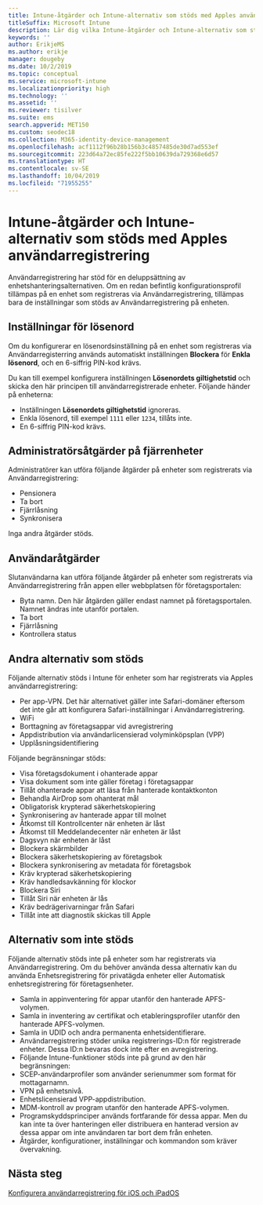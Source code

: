 ```yaml
---
title: Intune-åtgärder och Intune-alternativ som stöds med Apples användarregistrering
titleSuffix: Microsoft Intune
description: Lär dig vilka Intune-åtgärder och Intune-alternativ som stöds med Apples användarregistrering
keywords: ''
author: ErikjeMS
ms.author: erikje
manager: dougeby
ms.date: 10/2/2019
ms.topic: conceptual
ms.service: microsoft-intune
ms.localizationpriority: high
ms.technology: ''
ms.assetid: ''
ms.reviewer: tisilver
ms.suite: ems
search.appverid: MET150
ms.custom: seodec18
ms.collection: M365-identity-device-management
ms.openlocfilehash: acf1112f96b28b156b3c4857485de30d7ad553ef
ms.sourcegitcommit: 223d64a72ec85fe222f5bb10639da729368e6d57
ms.translationtype: HT
ms.contentlocale: sv-SE
ms.lasthandoff: 10/04/2019
ms.locfileid: "71955255"
---
```

# <a name="intune-actions-and-options-supported-with-apple-user-enrollment"></a>Intune-åtgärder och Intune-alternativ som stöds med Apples användarregistrering

Användarregistrering har stöd för en deluppsättning av enhetshanteringsalternativen. Om en redan befintlig konfigurationsprofil tillämpas på en enhet som registreras via Användarregistrering, tillämpas bara de inställningar som stöds av Användarregistrering på enheten.

## <a name="password-settings"></a>Inställningar för lösenord

Om du konfigurerar en lösenordsinställning på en enhet som registreras via Användarregisterring används automatiskt inställningen **Blockera** för **Enkla lösenord**, och en 6-siffrig PIN-kod krävs.

Du kan till exempel konfigurera inställningen **Lösenordets giltighetstid** och skicka den här principen till användarregistrerade enheter. Följande händer på enheterna:
- Inställningen **Lösenordets giltighetstid** ignoreras.
- Enkla lösenord, till exempel `1111` eller `1234`, tillåts inte.
- En 6-siffrig PIN-kod krävs.

## <a name="administrator-remote-device-actions-and-options"></a>Administratörsåtgärder på fjärrenheter
Administratörer kan utföra följande åtgärder på enheter som registrerats via Användarregistrering:
- Pensionera
- Ta bort
- Fjärrlåsning
- Synkronisera

Inga andra åtgärder stöds.

## <a name="end-user-actions"></a>Användaråtgärder
Slutanvändarna kan utföra följande åtgärder på enheter som registrerats via Användarregistrering från appen eller webbplatsen för företagsportalen:
- Byta namn. Den här åtgärden gäller endast namnet på företagsportalen. Namnet ändras inte utanför portalen.
- Ta bort
- Fjärrlåsning
- Kontrollera status

## <a name="other-supported-options"></a>Andra alternativ som stöds

Följande alternativ stöds i Intune för enheter som har registrerats via Apples användarregistrering:
- Per app-VPN. Det här alternativet gäller inte Safari-domäner eftersom det inte går att konfigurera Safari-inställningar i Användarregistrering.
- WiFi 
- Borttagning av företagsappar vid avregistrering
- Appdistribution via användarlicensierad volyminköpsplan (VPP)
- Upplåsningsidentifiering

Följande begränsningar stöds:
- Visa företagsdokument i ohanterade appar
- Visa dokument som inte gäller företag i företagsappar
- Tillåt ohanterade appar att läsa från hanterade kontaktkonton
- Behandla AirDrop som ohanterat mål
- Obligatorisk krypterad säkerhetskopiering
- Synkronisering av hanterade appar till molnet
- Åtkomst till Kontrollcenter när enheten är låst
- Åtkomst till Meddelandecenter när enheten är låst
- Dagsvyn när enheten är låst
- Blockera skärmbilder
- Blockera säkerhetskopiering av företagsbok
- Blockera synkronisering av metadata för företagsbok
- Kräv krypterad säkerhetskopiering
- Kräv handledsavkänning för klockor
- Blockera Siri
- Tillåt Siri när enheten är lås
- Kräv bedrägerivarningar från Safari
- Tillåt inte att diagnostik skickas till Apple


## <a name="options-not-supported"></a>Alternativ som inte stöds
Följande alternativ stöds inte på enheter som har registrerats via Användarregistrering. Om du behöver använda dessa alternativ kan du använda Enhetsregistrering för privatägda enheter eller Automatisk enhetsregistrering för företagsenheter.
- Samla in appinventering för appar utanför den hanterade APFS-volymen.
- Samla in inventering av certifikat och etableringsprofiler utanför den hanterade APFS-volymen.
- Samla in UDID och andra permanenta enhetsidentifierare.
- Användarregistrering stöder unika registrerings-ID:n för registrerade enheter. Dessa ID:n bevaras dock inte efter en avregistrering.
- Följande Intune-funktioner stöds inte på grund av den här begränsningen:
- SCEP-användarprofiler som använder serienummer som format för mottagarnamn.
- VPN på enhetsnivå.
- Enhetslicensierad VPP-appdistribution.
- MDM-kontroll av program utanför den hanterade APFS-volymen.
- Programskyddsprinciper används fortfarande för dessa appar. Men du kan inte ta över hanteringen eller distribuera en hanterad version av dessa appar om inte användaren tar bort dem från enheten.
- Åtgärder, konfigurationer, inställningar och kommandon som kräver övervakning. 

## <a name="next-steps"></a>Nästa steg

[Konfigurera användarregistrering för iOS och iPadOS](ios-user-enrollment.md)